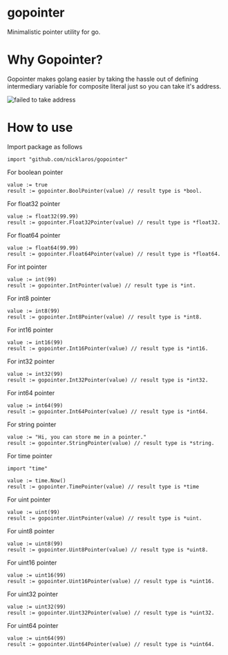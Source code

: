 # gopointer

Minimalistic pointer utility for go.

# Why Gopointer?

Gopointer makes golang easier by taking the hassle out of defining intermediary variable for
composite literal just so you can take it's address.

![failed to take address](https://i.ibb.co/ZcrQLCz/why-gopointer.png)

# How to use

Import package as follows
```
import "github.com/nicklaros/gopointer"
```

For boolean pointer

```
value := true
result := gopointer.BoolPointer(value) // result type is *bool.
```

For float32 pointer
```
value := float32(99.99)
result := gopointer.Float32Pointer(value) // result type is *float32.
```

For float64 pointer
```
value := float64(99.99)
result := gopointer.Float64Pointer(value) // result type is *float64.
```

For int pointer
```
value := int(99)
result := gopointer.IntPointer(value) // result type is *int.
```

For int8 pointer
```
value := int8(99)
result := gopointer.Int8Pointer(value) // result type is *int8.
```

For int16 pointer
```
value := int16(99)
result := gopointer.Int16Pointer(value) // result type is *int16.
```

For int32 pointer
```
value := int32(99)
result := gopointer.Int32Pointer(value) // result type is *int32.
```

For int64 pointer
```
value := int64(99)
result := gopointer.Int64Pointer(value) // result type is *int64.
```

For string pointer
```
value := "Hi, you can store me in a pointer."
result := gopointer.StringPointer(value) // result type is *string.
```

For time pointer
```
import "time"

value := time.Now()
result := gopointer.TimePointer(value) // result type is *time
```

For uint pointer
```
value := uint(99)
result := gopointer.UintPointer(value) // result type is *uint.
```

For uint8 pointer
```
value := uint8(99)
result := gopointer.Uint8Pointer(value) // result type is *uint8.
```

For uint16 pointer
```
value := uint16(99)
result := gopointer.Uint16Pointer(value) // result type is *uint16.
```

For uint32 pointer
```
value := uint32(99)
result := gopointer.Uint32Pointer(value) // result type is *uint32.
```

For uint64 pointer
```
value := uint64(99)
result := gopointer.Uint64Pointer(value) // result type is *uint64.
```
